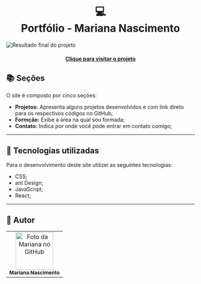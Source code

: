 <h1 align="center">
  💻<br>Portfólio - Mariana Nascimento
</h1>

![Resultado final do projeto](assets/image/preview.png)

<h4 align="center"><a href="https://www.iuricode.com/">Clique para visitar o projeto</a></h4>

## 📚 Seções

O site é composto por cinco seções:

- **Projetos:** Apresenta alguns projetos desenvolvidos e com link direto para os respectivos códigos no GitHub;
- **Formção:** Exibe a área na qual sou formada;
- **Contato:** Indica por onde você pode entrar em contato comigo;

---

## 💼 Tecnologias utilizadas

Para o desenvolvimento deste site utilizei as seguintes tecnologias:

- CSS;
- ant Design;
- JavaScript;
- React;

---

<h2>🦄 Autor</h2>

<table>
  <tr>
    <td align="center">
      <a href="https://github.com/MariSIN">
        <img src="https://avatars.githubusercontent.com/u/108953710?v=4" width="100px;" alt="Foto da Mariana no GitHub"/><br>
        <sub>
          <b>Mariana Nascimento</b>
        </sub>
      </a>
    </td>
  </tr>
</table>

